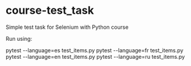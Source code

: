 # course-test_task
Simple test task for Selenium with Python course

Run using:

pytest --language=es test_items.py
pytest --language=fr test_items.py
pytest --language=en test_items.py
pytest --language=ru test_items.py

